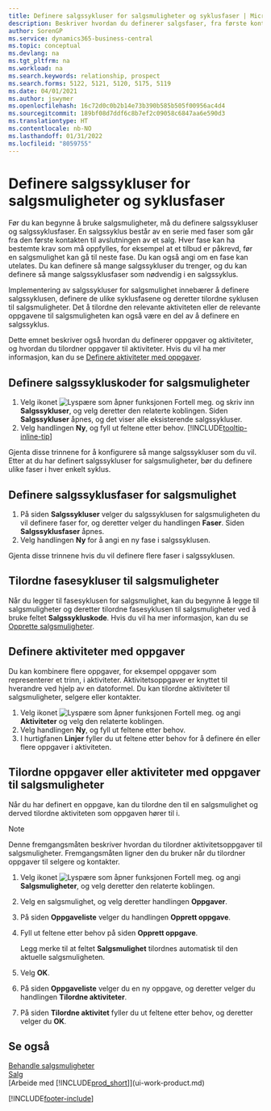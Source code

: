 ```yaml
---
title: Definere salgssykluser for salgsmuligheter og syklusfaser | Microsoft-dokumentasjon
description: Beskriver hvordan du definerer salgsfaser, fra første kontakt til avslutning, for å opprette en salgssyklus og tilordne den til salgsmuligheter i Business Central.
author: SorenGP
ms.service: dynamics365-business-central
ms.topic: conceptual
ms.devlang: na
ms.tgt_pltfrm: na
ms.workload: na
ms.search.keywords: relationship, prospect
ms.search.forms: 5122, 5121, 5120, 5175, 5119
ms.date: 04/01/2021
ms.author: jswymer
ms.openlocfilehash: 16c72d0c0b2b14e73b390b585b505f00956ac4d4
ms.sourcegitcommit: 189bf08d7ddf6c8b7ef2c09058c6847aa6e590d3
ms.translationtype: HT
ms.contentlocale: nb-NO
ms.lasthandoff: 01/31/2022
ms.locfileid: "8059755"
---
```

# <a name="set-up-opportunity-sales-cycles-and-cycle-stages"></a>Definere salgssykluser for salgsmuligheter og syklusfaser
Før du kan begynne å bruke salgsmuligheter, må du definere salgssykluser og salgssyklusfaser. En salgssyklus består av en serie med faser som går fra den første kontakten til avslutningen av et salg. Hver fase kan ha bestemte krav som må oppfylles, for eksempel at et tilbud er påkrevd, før en salgsmulighet kan gå til neste fase. Du kan også angi om en fase kan utelates. Du kan definere så mange salgssykluser du trenger, og du kan definere så mange salgssyklusfaser som nødvendig i en salgssyklus.

Implementering av salgssykluser for salgsmulighet innebærer å definere salgssyklusen, definere de ulike syklusfasene og deretter tilordne syklusen til salgsmuligheter. Det å tilordne den relevante aktiviteten eller de relevante oppgavene til salgsmuligheten kan også være en del av å definere en salgssyklus.

Dette emnet beskriver også hvordan du definerer oppgaver og aktiviteter, og hvordan du tilordner oppgaver til aktiviteter. Hvis du vil ha mer informasjon, kan du se [Definere aktiviteter med oppgaver](marketing-how-setup-opportunity-sales-cycles-stages.md#to-set-up-activities-with-tasks).

## <a name="to-set-up-opportunity-sales-cycle-codes"></a>Definere salgssykluskoder for salgsmuligheter
1. Velg ikonet ![Lyspære som åpner funksjonen Fortell meg.](media/ui-search/search_small.png "Fortell hva du vil gjøre") og skriv inn **Salgssykluser**, og velg deretter den relaterte koblingen. Siden **Salgssykluser** åpnes, og det viser alle eksisterende salgssykluser.
2. Velg handlingen **Ny**, og fyll ut feltene etter behov. [!INCLUDE[tooltip-inline-tip](includes/tooltip-inline-tip_md.md)]

Gjenta disse trinnene for å konfigurere så mange salgssykluser som du vil. Etter at du har definert salgssykluser for salgsmuligheter, bør du definere ulike faser i hver enkelt syklus.

## <a name="to-define-opportunity-sales-cycle-stages"></a>Definere salgssyklusfaser for salgsmulighet
1. På siden **Salgssykluser** velger du salgssyklusen for salgsmuligheten du vil definere faser for, og deretter velger du handlingen **Faser**. Siden **Salgssyklusfaser** åpnes.
2. Velg handlingen **Ny** for å angi en ny fase i salgssyklusen.

Gjenta disse trinnene hvis du vil definere flere faser i salgssyklusen.

## <a name="to-assign-stage-cycles-to-opportunities"></a>Tilordne fasesykluser til salgsmuligheter
Når du legger til fasesyklusen for salgsmulighet, kan du begynne å legge til salgsmuligheter og deretter tilordne fasesyklusen til salgsmuligheter ved å bruke feltet **Salgssykluskode**. Hvis du vil ha mer informasjon, kan du se [Opprette salgsmuligheter](marketing-how-create-opportunities.md).

## <a name="to-set-up-activities-with-tasks"></a>Definere aktiviteter med oppgaver
Du kan kombinere flere oppgaver, for eksempel oppgaver som representerer et trinn, i aktiviteter. Aktivitetsoppgaver er knyttet til hverandre ved hjelp av en datoformel. Du kan tilordne aktiviteter til salgsmuligheter, selgere eller kontakter.

1. Velg ikonet ![Lyspære som åpner funksjonen Fortell meg.](media/ui-search/search_small.png "Fortell hva du vil gjøre") og angi **Aktiviteter** og velg den relaterte koblingen.
2. Velg handlingen **Ny**, og fyll ut feltene etter behov.
3. I hurtigfanen **Linjer** fyller du ut feltene etter behov for å definere én eller flere oppgaver i aktiviteten.

## <a name="to-assign-tasks-or-activities-of-tasks-to-opportunities"></a>Tilordne oppgaver eller aktiviteter med oppgaver til salgsmuligheter
Når du har definert en oppgave, kan du tilordne den til en salgsmulighet og derved tilordne aktiviteten som oppgaven hører til i.

> [!NOTE]  
>   Denne fremgangsmåten beskriver hvordan du tilordner aktivitetsoppgaver til salgsmuligheter. Fremgangsmåten ligner den du bruker når du tilordner oppgaver til selgere og kontakter.

1. Velg ikonet ![Lyspære som åpner funksjonen Fortell meg.](media/ui-search/search_small.png "Fortell hva du vil gjøre") og angi **Salgsmuligheter**, og velg deretter den relaterte koblingen.
2. Velg en salgsmulighet, og velg deretter handlingen **Oppgaver**.
3. På siden **Oppgaveliste** velger du handlingen **Opprett oppgave**.
4.  Fyll ut feltene etter behov på siden **Opprett oppgave**.

    Legg merke til at feltet **Salgsmulighet** tilordnes automatisk til den aktuelle salgsmuligheten.
5. Velg **OK**.
6. På siden **Oppgaveliste** velger du en ny oppgave, og deretter velger du handlingen **Tilordne aktiviteter**.
7. På siden **Tilordne aktivitet** fyller du ut feltene etter behov, og deretter velger du **OK**.

## <a name="see-also"></a>Se også
[Behandle salgsmuligheter](marketing-processing-sales-opportunities.md)  
[Salg](sales-manage-sales.md)  
[Arbeide med [!INCLUDE[prod_short](includes/prod_short.md)]](ui-work-product.md)


[!INCLUDE[footer-include](includes/footer-banner.md)]